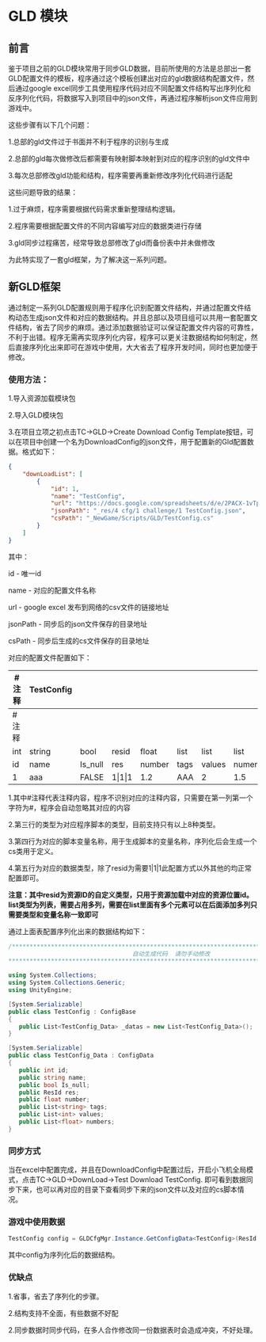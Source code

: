 # GLD 模块

## 前言

鉴于项目之前的GLD模块常用于同步GLD数据，目前所使用的方法是总部出一套GLD配置文件的模板，程序通过这个模板创建出对应的gld数据结构配置文件，然后通过google excel同步工具使用程序代码对应不同配置文件结构写出序列化和反序列化代码，将数据写入到项目中的json文件，再通过程序解析json文件应用到游戏中。

这些步骤有以下几个问题：

1.总部的gld文件过于书面并不利于程序的识别与生成

2.总部的gld每次做修改后都需要有映射脚本映射到对应的程序识别的gld文件中

3.每次总部修改gld功能和结构，程序需要再重新修改序列化代码进行适配

这些问题导致的结果：

1.过于麻烦，程序需要根据代码需求重新整理结构逻辑。

2.程序需要根据配置文件的不同内容编写对应的数据类进行存储

3.gld同步过程痛苦，经常导致总部修改了gld而备份表中并未做修改

为此特实现了一套gld框架，为了解决这一系列问题。



## 新GLD框架

通过制定一系列GLD配置规则用于程序化识别配置文件结构，并通过配置文件结构动态生成json文件和对应的数据结构。并且总部以及项目组可以共用一套配置文件结构，省去了同步的麻烦。通过添加数据验证可以保证配置文件内容的可靠性，不利于出错。程序无需再实现序列化内容，程序可以更关注数据结构如何制定，然后直接序列化出来即可在游戏中使用，大大省去了程序开发时间，同时也更加便于修改。

### 使用方法：

1.导入资源加载模块包

2.导入GLD模块包

3.在项目立项之初点击TC->GLD->Create Download Config Template按钮，可以在项目中创建一个名为DownloadConfig的json文件，用于配置新的Gld配置数据。格式如下：

```json
{
    "downLoadList": [
        {
            "id": 1,
            "name": "TestConfig",
            "url": "https://docs.google.com/spreadsheets/d/e/2PACX-1vTpsZWEm73i6BeNpCkS_6zTfhsddSk6jxBpXZW9sPPPeBO24q_FHyX15NDdjESrNLW88KY5J9-Fp6pO/pub?gid=216506083&single=true&output=csv",
            "jsonPath": "_res/4 cfg/1 challenge/1 TestConfig.json",
            "csPath": "_NewGame/Scripts/GLD/TestConfig.cs"
        }
    ]
}
```

其中：

id -  唯一id

name - 对应的配置文件名称

url - google excel 发布到网络的csv文件的链接地址

jsonPath - 同步后的json文件保存的目录地址

csPath - 同步后生成的cs文件保存的目录地址



对应的配置文件配置如下：

| #注释 | TestConfig |         |         |        |              |           |             |
| ----- | :--------- | ------- | ------- | ------ | ------------ | --------- | ----------- |
| #注释 |            |         |         |        |              |           |             |
| int   | string     | bool    | resid   | float  | list<string> | list<int> | list<float> |
| id    | name       | Is_null | res     | number | tags         | values    | numers      |
| 1     | aaa        | FALSE   | 1\|1\|1 | 1.2    | AAA          | 2         | 1.5         |

1.其中#注释代表注释内容，程序不识别对应的注释内容，只需要在第一列第一个字符为#，程序会自动忽略其对应的内容

2.第三行的类型为对应程序脚本的类型，目前支持只有以上8种类型。

3.第四行为对应的脚本变量名称，用于生成脚本的变量名称，序列化后会生成一个cs类用于定义。

4.第五行为对应的数据类型，除了resid为需要1|1|1此配置方式以外其他的均正常配置即可。

**注意：其中resid为资源ID的自定义类型，只用于资源加载中对应的资源位置id。list类型为列表，需要占用多列，需要在list里面有多个元素可以在后面添加多列只需要类型和变量名称一致即可**



通过上面表配置序列化出来的数据结构如下：

```csharp
/**************************************************************************************************
                                   自动生成代码  请勿手动修改
**************************************************************************************************/

using System.Collections;
using System.Collections.Generic;
using UnityEngine;

[System.Serializable]
public class TestConfig : ConfigBase
{
   public List<TestConfig_Data> _datas = new List<TestConfig_Data>();
}

[System.Serializable]
public class TestConfig_Data : ConfigData
{
   public int id;
   public string name;
   public bool Is_null;
   public ResId res;
   public float number;
   public List<string> tags;
   public List<int> values;
   public List<float> numbers;
}
```



### 同步方式

当在excel中配置完成，并且在DownloadConfig中配置过后，开启小飞机全局模式，点击TC->GLD->DownLoad->Test Download TestConfig. 即可看到数据同步下来，也可以再对应的目录下查看同步下来的json文件以及对应的cs脚本情况。



### 游戏中使用数据

```csharp
TestConfig config = GLDCfgMgr.Instance.GetConfigData<TestConfig>(ResId.Gen(4, 1, 1));
```

其中config为序列化后的数据结构。



### 优缺点

1.省事，省去了序列化的步骤。

2.结构支持不全面，有些数据不好配

2.同步数据时同步代码，在多人合作修改同一份数据表时会造成冲突，不好处理。